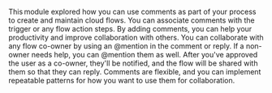 This module explored how you can use comments as part of your process to create and maintain cloud flows. You can associate comments with the trigger or any flow action steps. By adding comments, you can help your productivity and improve collaboration with others. You can collaborate with any flow co-owner by using an @mention in the comment or reply. If a non-owner needs help, you can @mention them as well. After you've approved the user as a co-owner, they'll be notified, and the flow will be shared with them so that they can reply. Comments are flexible, and you can implement repeatable patterns for how you want to use them for collaboration.
